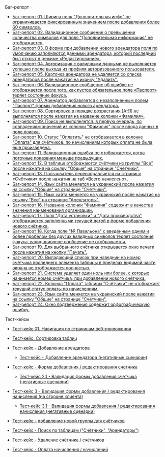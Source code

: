 Баг-репорт<br>

- <a href="https://docs.google.com/spreadsheets/d/1Oc47lnjxxzDf5F_vPyHhOcRTEVVmdBclDH3vcQwWeGQ/edit?usp=share_link">Баг-репорт 01. Ширина поля "Дополнительная инфо" не ограничивается фиксированным значением после добавления более 60 символов.</a><br>
- <a href="https://docs.google.com/spreadsheets/d/11fUaaXwuyOutQTC6nF-wPUJI4KZr2w4dQw3kt0aFn38/edit?usp=share_link">Баг-репорт 02. Валидационное сообщение о превышении количества символов для поля "Дополнительная информация" не отображается.</a><br>
- <a href="https://docs.google.com/spreadsheets/d/1ps-4y5tB_cu87pz8Z6sOwjWqCGnNaxl5vkU8rd0U05c/edit?usp=share_link">Баг-репорт 03. В форме при добавлении нового арендатора поля по умолчанию заполняются данными арендатора, который последний был открыт в режиме «Редактирование».</a><br>
- <a href="https://docs.google.com/spreadsheets/d/1TZHa4qKLyXBydT2x-Sga0Vmcyv0B2mx0DV1Z7GgFbBc/edit?usp=share_link">Баг-репорт 04. Авторизация с валидными данными не выполняется успешно после выхода из профиля авторизованного пользователя.</a><br>
- <a href="https://docs.google.com/spreadsheets/d/1fIw0L5n3GM8ND2GxdP3p2JL3hMPeBXPVAx0AQTfNROQ/edit?usp=share_link">Баг-репорт 05. Карточка арендатора не удаляется со списка арендаторов после нажатия на иконку "Удалить".</a><br>
- <a href="https://docs.google.com/spreadsheets/d/1_K-dXSl6KN5uFvdbNrMzornEZMg5E0yYXPFadbI1cKE/edit?usp=share_link">Баг-репорт 06. Валидационное сообщение об ошибке не отображается после того, как пустое обязательное поле «Паспорт» теряет состояние фокуса.</a><br>
- <a href="https://docs.google.com/spreadsheets/d/1lBFraRWNeZjDojFkNeuGnTvN6j3h9gcB59BImCFQsF8/edit?usp=share_link">Баг-репорт 07. Арендатор добавляется с незаполненным полем "Паспорт" формы добавления нового арендатора.</a><br>
- <a href="https://docs.google.com/spreadsheets/d/1Rzhs42PpNLZdeQSRaw4GZ0_HMn2wW-8h_6cinlKZpps/edit?usp=share_link">Баг-репорт 08. Сортировка в порядке возрастания [A-Я] не выполняется после нажатия на название колонки «Фамилия».</a><br>
- <a href="https://docs.google.com/spreadsheets/d/1HAZzXbSSk4UgVA3vfYMonCdPuD80TR9jGg0_EzssXtY/edit?usp=share_link">Баг-репорт 09. Поиск не выполняется, в первую очередь, по совпадениям значений из колонки "Фамилия" после ввода данных в поле поиска.</a><br>
- <a href="https://docs.google.com/spreadsheets/d/15LyYfl6LLHn1JY-uKU8MXKN57dJDnSK4oSXbDCvSedE/edit?usp=share_link">Баг-репорт 10. Статус "Оплатить" не отображается в колонке "Оплата" для счётчиков, по начислениям которых оплата не была ещё произведена.</a><br>
- <a href="https://docs.google.com/spreadsheets/d/1sKhXen-kUGahy8B-55UkH7C8MDEU4LLpfwwM8DcEc-o/edit?usp=share_link">Баг-репорт 11. Валидационная ошибка не отображается, когда поточные показания меньше предыдущих.</a><br>
- <a href="https://docs.google.com/spreadsheets/d/1ji8D1-2_tTaHwHVPyDQYVFZKZQhQYGawpNHCysLYcek/edit?usp=share_link">Баг-репорт 12. В таблице отображаются счётчики из группы "Все" после нажатия на ссылку "Общие" на странице "Счётчики".</a><br>
- <a href="https://docs.google.com/spreadsheets/d/1n6zwjf-L2tSIvKmYv1t3dt6jX9L_EQcq-r3WADbf8Ns/edit?usp=share_link">Баг-репорт 13. Пользователь перенаправляется на страницу «Счётчики» после нажатия на таб «Всего начислено».</a><br>
- <a href="https://docs.google.com/spreadsheets/d/17I07fqFHOzcrDPnPXy2hrrBn8jYpPZuWVC70qBMw3Qc/edit?usp=share_link">Баг-репорт 14. Язык сайта меняется на украинский после нажатия на ссылку "Общие" на странице "Счётчики".</a><br>
- <a href="https://docs.google.com/spreadsheets/d/1mdkRYDPcZpeUEIBa45N9fKsYhd0Kc4rh9DnL09lRKa8/edit?usp=share_link">Баг-репорт 15. Язык сайта меняется на украинский после нажатия на ссылку "Все" на странице "Арендаторы".</a><br>
- <a href="https://docs.google.com/spreadsheets/d/1gApbqPnx2eX186XE_2hei3xdvg5rK5cpWi4DYTtjf6Q/edit?usp=share_link">Баг-репорт 16. Название колонки "Фамилия" содержит в качестве значения наименования организации.</a><br>
- <a href="https://docs.google.com/spreadsheets/d/1Ihzh1DcjClSrXnwADd87MKbHxgc15AAkXyH0qGnsVp8/edit?usp=share_link">Баг-репорт 17. Поля "Дата установки" и "Дата производства" отображаются заполенными текущей датой в форме добавления нового счётчика.</a><br>
- <a href="https://docs.google.com/spreadsheets/d/1Mv2mY9hbWDSlGGjgFNGqjdRMM87qUOtzmdZQoHYzZVo/edit?usp=share_link">Баг-репорт 18. Когда поле "№ Павильона" с введённым одним и более пробелом без других валидных символов теряет состояние фокуса, валидационное сообщение не отображается.</a><br>
- <a href="https://docs.google.com/spreadsheets/d/1IAAe-eJeuPjfgPycPKT6zQfwRwizTdg0-pO7dV30v9A/edit?usp=share_link">Баг-репорт 19. Для выбранного счётчика открывается окно печати после нажатия на кнопку "Печать".</a><br>
- <a href="https://docs.google.com/spreadsheets/d/1KbqoZadWrUS_OcefLLHQoHL5WvYku31UJKkMpmRTAK8/edit?usp=drive_link">Баг-репорт 20. Выпадающий список при наведнии на номер счётчика последнего элемента таблицы в пределах видимой части экрана не отображается полностью. </a><br>
- <a href="https://docs.google.com/spreadsheets/d/16A2d2C7iH_RGuFK1Em2ZC5_QUWdVzIz5Cbqmw62wHwQ/edit?usp=drive_link">Баг-репорт 21. Система удаляет один ноль или более, с которых начинается номер счётчика, при добавлении нового счётчика.</a><br>
- <a href="https://docs.google.com/spreadsheets/d/1hoZCIMv-klckWRvcDRv0TnBmWc9lSEudVO9AqCM3tvs/edit?usp=drive_link">Баг-репорт 22. Колонка "Оплата" таблицы "Счётчики" не отображает текущий статус оплаты по начислениям. </a><br>
- <a href="https://docs.google.com/spreadsheets/d/1HOenPffRRWhguX9D-ad81AWywdFAqKjJAFzZcK7Ijgw/edit?usp=drive_link">Баг-репорт 23. Язык сайта меняется на украинский после нажатия на ссылку "Общие" на странице "Счётчики".</a><br>
- <a href="https://docs.google.com/spreadsheets/d/18KzIb2efv40cWUDsLv0cPV9u-Uww9EzQINjRFW7QjOk/edit?usp=drive_link">Баг-репорт 24. Окно подтвержения содержит орфографическую ошибку.</a><br>



Тест-кейсы<br>

- <a href="https://docs.google.com/spreadsheets/d/1hib8LpEAOr4gmSsq7upmK-Vmk9yh3P2U/edit#gid=2141974348">Тест-кейс 01. Навигация по страницам веб-приложения</a><br>
- <a href="https://docs.google.com/spreadsheets/d/1VImL_uyHGENAJAlxgjA6kVCOoAUc1ytI/edit#gid=2141974348">Тест-кейс. Сортировка таблиц</a><br>

- <a href="https://docs.google.com/spreadsheets/d/1t2ycTAZHLR3j_cuQvnG9Y6CsbZ3t41GG/edit?usp=share_link&ouid=102064553302234595178&rtpof=true&sd=true">Тест-кейс - Добавление арендатора</a>
  - <a href="https://docs.google.com/spreadsheets/d/1OH6sNuRtzEpMs-NCfWax8m8eW3ZZKA7a/edit?usp=drive_link&ouid=102064553302234595178&rtpof=true&sd=true">Тест-кейс - Добавление арендатора (негативные сценарии)</a>
- <a href="https://docs.google.com/spreadsheets/d/1WfyMXtksw3sy-CsqSHqcZWn7Xev-dbp9/edit#gid=2141974348">Тест-кейс - Форма добавления / редактирования счётчика</a>
  - <a href="https://docs.google.com/spreadsheets/d/1OH6sNuRtzEpMs-NCfWax8m8eW3ZZKA7a/edit?rtpof=true#gid=2141974348">Тест-кейс 2.1 - Валидация формы добавления счётчика (негативные сценарии)</a>
- <a href="https://docs.google.com/spreadsheets/d/1YTiISSJmuCzBnwf_wfE4YKboljB5_afm/edit#gid=2141974348">Тест-кейс 3 - Валидация формы добавления / редактирования начисления (на стороне клиента)</a>
  - <a href="https://docs.google.com/spreadsheets/d/1yvCiLcfRLj4Sys1hFC1-4eIQ1g246kjD/edit#gid=2141974348">Тест-кейс 3.1 - Валидация формы добавления / редактирования начисления (негативные сценарии)</a>
- <a href="https://docs.google.com/spreadsheets/d/1cE9AFwRdmIReIbX_qur-Ju-Bby1mguXV/edit#gid=2141974348">Тест-кейс - добавление новой группы для счётчиков</a>
- <a href="https://docs.google.com/spreadsheets/d/12TBQ_BeQrFaZ1ThKMQtYh-vdeCOrqJkT/edit#gid=2141974348">Тест-кейс - Поиск по таблицам ("Счётчики", "Арендаторы")</a>
- <a href="https://docs.google.com/spreadsheets/d/1rjx8D9PeeiFfpELSHPYLlzACDZtYCvgh/edit#gid=2141974348">Тест-кейс - Удаление счётчика / счётчиков</a>
- <a href="https://docs.google.com/spreadsheets/d/1KAt6vzC2y003D5rNw2nUmM_lbrhbI_3r/edit?usp=drive_link&ouid=102064553302234595178&rtpof=true&sd=true">Тест-кейс - Оплата начисления / начислений</a>




